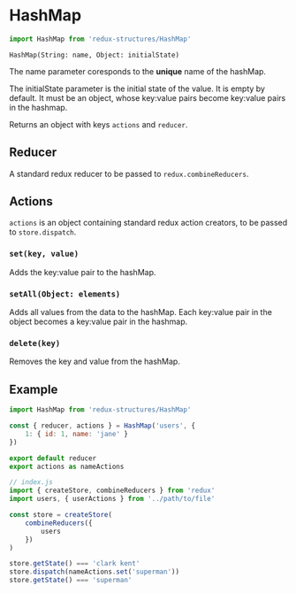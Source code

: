 # HashMap
```js
import HashMap from 'redux-structures/HashMap'
```

`HashMap(String: name, Object: initialState)`

The name parameter coresponds to the <b>unique</b> name of the hashMap.

The initialState parameter is the initial state of the value. It is empty by default. It must be an object, whose key:value pairs become key:value pairs in the hashmap.

Returns an object with keys `actions` and `reducer`.

## Reducer

A standard redux reducer to be passed to `redux.combineReducers`.

## Actions

`actions` is an object containing standard redux action creators, to be passed to `store.dispatch`.

### `set(key, value)`

Adds the key:value pair to the hashMap.

### `setAll(Object: elements)`

Adds all values from the data to the hashMap. Each key:value pair in the object becomes a key:value pair in the hashmap.

### `delete(key)`

Removes the key and value from the hashMap.

## Example

```js
import HashMap from 'redux-structures/HashMap'

const { reducer, actions } = HashMap('users', {
    1: { id: 1, name: 'jane' }
})

export default reducer
export actions as nameActions
```

```js
// index.js
import { createStore, combineReducers } from 'redux'
import users, { userActions } from '../path/to/file'

const store = createStore(
    combineReducers({
        users
    })
)

store.getState() === 'clark kent'
store.dispatch(nameActions.set('superman'))
store.getState() === 'superman'
```
